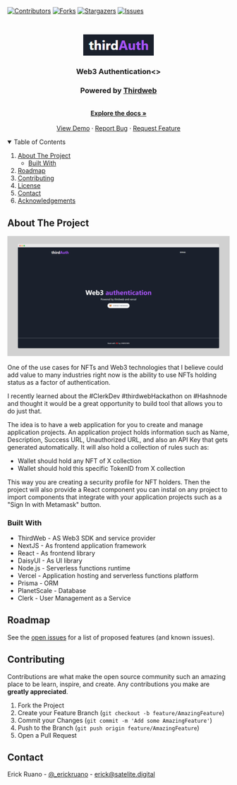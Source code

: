 

<!-- PROJECT SHIELDS -->
<!--
*** I'm using markdown "reference style" links for readability.
*** Reference links are enclosed in brackets [ ] instead of parentheses ( ).
*** See the bottom of this document for the declaration of the reference variables
*** for contributors-url, forks-url, etc. This is an optional, concise syntax you may use.
*** https://www.markdownguide.org/basic-syntax/#reference-style-links
-->
[![Contributors][contributors-shield]][contributors-url]
[![Forks][forks-shield]][forks-url]
[![Stargazers][stars-shield]][stars-url]
[![Issues][issues-shield]][issues-url]


<!-- PROJECT LOGO -->
<br />
<p align="center">
  <a href="https://github.com/erickruano/thirdauth">
    <img src="./logo.png" alt="Logo" height="48px" >
  </a>

  <h3 align="center">Web3 Authentication<></h3>
  <h3 align="center">Powered by <a href="thirdweb.com">Thirdweb</a></h3>

  <p align="center">
    <br />
    <a href="https://github.com/erickruano/thirdauth"><strong>Explore the docs »</strong></a>
    <br />
    <br />
    <a href="https://thirdauth.satelite.digital">View Demo</a>
    ·
    <a href="https://github.com/erickruano/thirdauth/issues">Report Bug</a>
    ·
    <a href="https://github.com/erickruano/thirdauth/issues">Request Feature</a>
  </p>
</p>



<!-- TABLE OF CONTENTS -->
<details open="open">
  <summary>Table of Contents</summary>
  <ol>
    <li>
      <a href="#about-the-project">About The Project</a>
      <ul>
        <li><a href="#built-with">Built With</a></li>
      </ul>
    </li>
    <li><a href="#roadmap">Roadmap</a></li>
    <li><a href="#contributing">Contributing</a></li>
    <li><a href="#license">License</a></li>
    <li><a href="#contact">Contact</a></li>
    <li><a href="#acknowledgements">Acknowledgements</a></li>
  </ol>
</details>



<!-- ABOUT THE PROJECT -->
## About The Project

![folder_preview.png](preview.png)

One of the use cases for NFTs and Web3 technologies that I believe could add value to many industries right now is the ability to use NFTs holding status as a factor of authentication.  

I recently learned about the #ClerkDev #thirdwebHackathon on #Hashnode and thought it would be a great opportunity to build tool that allows you to do just that.

The idea is to have a web application for you to create and manage application projects.  An application project holds information such as Name, Description, Success URL, Unauthorized URL, and also an API Key that gets generated automatically.  It will also hold a collection of rules such as:

- Wallet should hold any NFT of X collection
- Wallet should hold this specific TokenID from X collection

This way you are creating a security profile for NFT holders.  Then the project will also provide a React component you can instal on any project to import components that integrate with your application projects such as a "Sign In with Metamask" button.

### Built With

- ThirdWeb - AS Web3 SDK and service provider
- NextJS - As frontend application framework
- React - As frontend library
- DaisyUI - As UI library
- Node.js - Serverless functions runtime
- Vercel - Application hosting and serverless functions platform
- Prisma - ORM
- PlanetScale - Database
- Clerk - User Management as a Service


<!-- ROADMAP -->
## Roadmap

See the [open issues](https://github.com/erickruano/thirdauth/issues) for a list of proposed features (and known issues).


<!-- CONTRIBUTING -->
## Contributing

Contributions are what make the open source community such an amazing place to be learn, inspire, and create. Any contributions you make are **greatly appreciated**.

1. Fork the Project
2. Create your Feature Branch (`git checkout -b feature/AmazingFeature`)
3. Commit your Changes (`git commit -m 'Add some AmazingFeature'`)
4. Push to the Branch (`git push origin feature/AmazingFeature`)
5. Open a Pull Request


<!-- CONTACT -->
## Contact

Erick Ruano - [@_erickruano](https://twitter.com/_erickruano_) - erick@satelite.digital

<!-- MARKDOWN LINKS & IMAGES -->
<!-- https://www.markdownguide.org/basic-syntax/#reference-style-links -->
[contributors-shield]: https://img.shields.io/github/contributors/erickruano/thirdauth.svg?style=for-the-badge
[contributors-url]: https://github.com/erickruano/thirdauth/graphs/contributors
[forks-shield]: https://img.shields.io/github/forks/erickruano/thirdauth.svg?style=for-the-badge
[forks-url]: https://github.com/erickruano/thirdauth/network/members
[stars-shield]: https://img.shields.io/github/stars/erickruano/thirdauth.svg?style=for-the-badge
[stars-url]: https://github.com/erickruano/thirdauth/stargazers
[issues-shield]: https://img.shields.io/github/issues/erickruano/thirdauth.svg?style=for-the-badge
[issues-url]: https://github.com/erickruano/thirdauth/issues
[license-shield]: https://img.shields.io/github/license/erickruano/thirdauth.svg?style=for-the-badge
[license-url]: https://github.com/erickruano/thirdauth/blob/master/LICENSE.txt
[linkedin-shield]: https://img.shields.io/badge/-LinkedIn-black.svg?style=for-the-badge&logo=linkedin&colorB=555
[linkedin-url]: https://linkedin.com/in/othneildrew
[product-screenshot]: images/screenshot.png



